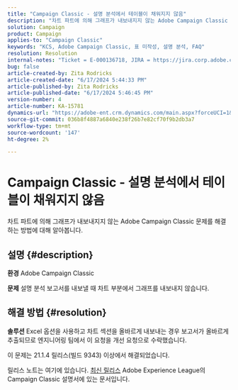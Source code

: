 ```yaml
---
title: "Campaign Classic - 설명 분석에서 테이블이 채워지지 않음"
description: "차트 파트에 의해 그래프가 내보내지지 않는 Adobe Campaign Classic 문제를 해결하는 방법에 대해 알아봅니다."
solution: Campaign
product: Campaign
applies-to: "Campaign Classic"
keywords: "KCS, Adobe Campaign Classic, 표 미작성, 설명 분석, FAQ"
resolution: Resolution
internal-notes: "Ticket = E-000136718, JIRA = https://jira.corp.adobe.com/browse/NEO-24963"
bug: false
article-created-by: Zita Rodricks
article-created-date: "6/17/2024 5:44:33 PM"
article-published-by: Zita Rodricks
article-published-date: "6/17/2024 5:46:45 PM"
version-number: 4
article-number: KA-15781
dynamics-url: "https://adobe-ent.crm.dynamics.com/main.aspx?forceUCI=1&pagetype=entityrecord&etn=knowledgearticle&id=c0baa040-d12c-ef11-840a-002248084fbb"
source-git-commit: 036b8f4887a6840e238f26b7e82cf70f9b2db3a7
workflow-type: tm+mt
source-wordcount: '147'
ht-degree: 2%

---
```


# Campaign Classic - 설명 분석에서 테이블이 채워지지 않음


차트 파트에 의해 그래프가 내보내지지 않는 Adobe Campaign Classic 문제를 해결하는 방법에 대해 알아봅니다.

## 설명 {#description}


<b>환경</b>
Adobe Campaign Classic

<b>문제</b>
설명 분석 보고서를 내보낼 때 차트 부분에서 그래프를 내보내지 않습니다.


## 해결 방법 {#resolution}


<b>솔루션</b>
Excel 옵션을 사용하고 차트 섹션을 올바르게 내보내는 경우 보고서가 올바르게 추출되므로 엔지니어링 팀에서 이 요청을 개선 요청으로 수락했습니다.

이 문제는 21.1.4 릴리스(빌드 9343) 이상에서 해결되었습니다.

릴리스 노트는 여기에 있습니다. [최신 릴리스](https://experienceleague.adobe.com/docs/campaign-classic/using/release-notes/latest-release.html?lang=ko-KR) Adobe Experience League의 Campaign Classic 설명서에 있는 문서입니다.
